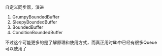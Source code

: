 自定义同步器，演进

1. GrumpyBoundedBuffer
2. SleepyBoundedBuffer
3. BoundedBuffer
4. ConditionBoundedBuffer

不过这个可能更多的是了解原理和使用方式，而真正用时lib中已经有很多Queue可以使用了